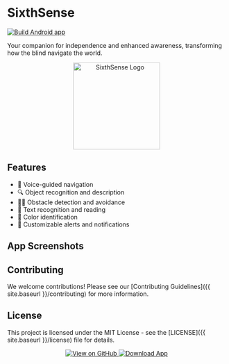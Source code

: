 # SixthSense

[![Build Android app](https://github.com/amoghkrishna55/SixthSense/actions/workflows/android.yml/badge.svg)](https://github.com/amoghkrishna55/SixthSense/actions/workflows/android.yml)

Your companion for independence and enhanced awareness, transforming how the blind navigate the world.

<p align="center">
  <img src="{{ site.baseurl }}/assets/icon.png" alt="SixthSense Logo" width="200"/>
</p>

## Features

- 🎤 Voice-guided navigation
- 🔍 Object recognition and description
- 🚶‍♂️ Obstacle detection and avoidance
- 📖 Text recognition and reading
- 🌈 Color identification
- 🔔 Customizable alerts and notifications

## App Screenshots

<!-- <p align="center">
  <img src="{{ site.baseurl }}/assets/images/screenshot1.png" alt="Screenshot 1" width="200"/>
  <img src="{{ site.baseurl }}/assets/images/screenshot2.png" alt="Screenshot 2" width="200"/>
  <img src="{{ site.baseurl }}/assets/images/screenshot3.png" alt="Screenshot 3" width="200"/>
</p> -->

## Contributing

We welcome contributions! Please see our [Contributing Guidelines]({{ site.baseurl }}/contributing) for more information.

## License

This project is licensed under the MIT License - see the [LICENSE]({{ site.baseurl }}/license) file for details.

<p align="center">
  <a href="https://github.com/amoghkrishna55/SixthSense">
    <img src="https://img.shields.io/badge/View_on-GitHub-blue?style=for-the-badge&logo=github" alt="View on GitHub">
  </a>
  <a href="{{ site.baseurl }}/download">
    <img src="https://img.shields.io/badge/Download-App-green?style=for-the-badge&logo=android" alt="Download App">
  </a>
</p>
